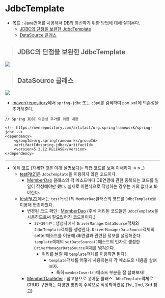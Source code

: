 # JdbcTemplate

+ 목표 : Java언어를 사용해서 DB와 통신하기 위한 방법에 대해 살펴본다.
    + [JDBC의 단점을 보완한 JdbcTemplate]()
    + [DataSource 클래스]()

> ## JDBC의 단점을 보완한 JdbcTemplate

<img src="img1">

> ## DataSource 클래스

<img src="img2">

+ [maven repository](https://mvnrepository.com/artifact/org.springframework/spring-jdbc)에서 `spring-jdbc` 또는 `c3p0`를 검색하여 `pom.xml`에 의존성을 추가해준다.

```
// Spring JDBC 의존성 추가를 위한 내용

<!-- https://mvnrepository.com/artifact/org.springframework/spring-jdbc -->
<dependency>
    <groupId>org.springframework</groupId>
    <artifactId>spring-jdbc</artifactId>
    <version>5.2.12.RELEASE</version>
</dependency>
```

---

+ 예제 코드 (자세한 것은 아래 설명보다는 직접 코드를 보며 이해하자 ㅎㅎ..)
    + [testPjt21]()은 `JdbcTemplate`을 이용하지 않은 코드이다.
        + [MemberDao]() 클래스의 각 메소드마다 DB연결에 관한 중복되는 코드를 일일이 작성해야만 했다. 실제로 이런식으로 작성하는 경우는 거의 없다고 봐야한다.
    + [testPjt22]()에서는 `testPjt21`의 `MemberDao`클래스의 코드를 `JdbcTemplate`을 이용해 변경하였다. 
        + 변경된 코드 확인 : [MemberDao]() (주석 처리된 코드들은 `JdbcTemplate`을 사용하므로써 필요없어진 코드들이다.)
            + `27~39라인` : 생성자에서 `DriverManagerDataSource`객체와 `JdbcTemplate`객체를 생성한다. `DriverManagerDataSource`객체의 setter메소드를 이용해 db연결과 관련된 정보를 설정해준다. `template`객체의 `setDateSource()`메소드의 인자로 생성한 `DriverManagerDataSource`객체를 넘겨준다.
                + 쿼리를 날릴 때  `template`객체를 이용하면 된다!
                    + `template`객체를 어떻게 사용하는지 각 메소드의 내용을 살펴보자.
                        + 특히 `memberInsert()`메소드 부분을 잘 살펴보자!
        + [MemberDaoRefer]() : 참고용으로 넣어둔 클래스. `JdbcTemplate`객체로 CRUD 구현하는 다양한 방법이 주석으로 작성되어있음.(1st, 2nd, 3rd 참고)
